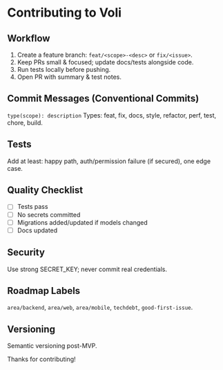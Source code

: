 # Contributing to Voli

## Workflow
1. Create a feature branch: `feat/<scope>-<desc>` or `fix/<issue>`.
2. Keep PRs small & focused; update docs/tests alongside code.
3. Run tests locally before pushing.
4. Open PR with summary & test notes.

## Commit Messages (Conventional Commits)
`type(scope): description`
Types: feat, fix, docs, style, refactor, perf, test, chore, build.

## Tests
Add at least: happy path, auth/permission failure (if secured), one edge case.

## Quality Checklist
- [ ] Tests pass
- [ ] No secrets committed
- [ ] Migrations added/updated if models changed
- [ ] Docs updated

## Security
Use strong SECRET_KEY; never commit real credentials.

## Roadmap Labels
`area/backend`, `area/web`, `area/mobile`, `techdebt`, `good-first-issue`.

## Versioning
Semantic versioning post-MVP.

Thanks for contributing!
